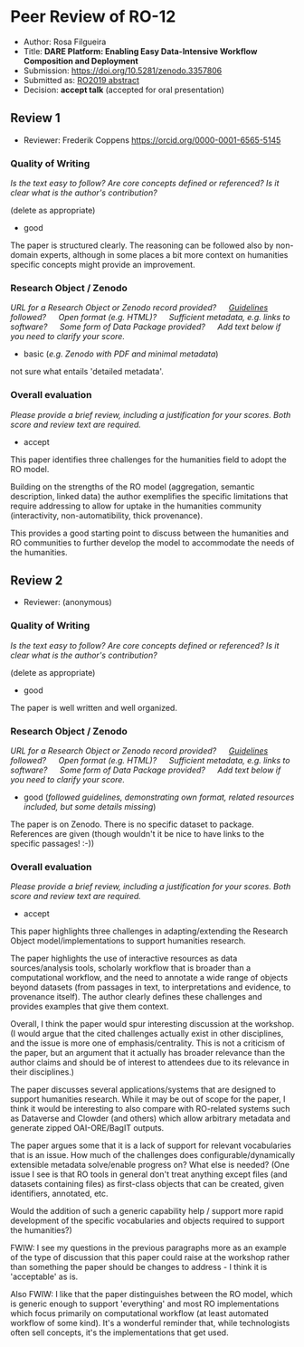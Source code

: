 # Peer Review of RO-12

* Author: Rosa Filgueira
* Title: **DARE Platform: Enabling Easy Data-Intensive Workflow Composition and Deployment**
* Submission: <https://doi.org/10.5281/zenodo.3357806>
* Submitted as: [RO2019 abstract](https://researchobject.github.io/ro2019/cfp)
* Decision:	**accept talk** (accepted for oral presentation)


## Review 1

* Reviewer: Frederik Coppens <https://orcid.org/0000-0001-6565-5145>

### Quality of Writing
_Is the text easy to follow? Are core concepts defined or referenced? 
Is it clear what is the author's contribution?_

(delete as appropriate)
* good

The paper is structured clearly. The reasoning can be followed also by non-domain experts, although in some places a bit more context on humanities specific concepts might provide an improvement.

### Research Object / Zenodo

_URL for a Research Object or Zenodo record provided?
   [Guidelines](http://researchobject.org/ro2019/submitting) followed?
   Open format (e.g. HTML)?
   Sufficient metadata, e.g. links to software?
   Some form of Data Package provided?
   Add text below if you need to clarify your score._

* basic (_e.g. Zenodo with PDF and minimal metadata_)

not sure what entails 'detailed metadata'.

### Overall evaluation
_Please provide a brief review, including a justification for your scores. 
Both score and  review text are required._

* accept

This paper identifies three challenges for the humanities field to adopt the RO model. 

Building on the strengths of the RO model (aggregation, semantic description, linked data) the author exemplifies the specific limitations that require addressing to allow for uptake in the humanities community (interactivity, non-automatibility, thick provenance). 

This provides a good starting point to discuss between the humanities and RO communities to further develop the model to accommodate the needs of the humanities.



## Review 2

* Reviewer: (anonymous)


### Quality of Writing
_Is the text easy to follow? Are core concepts defined or referenced? 
Is it clear what is the author's contribution?_

(delete as appropriate)
* good

The paper is well written and well organized.

### Research Object / Zenodo

_URL for a Research Object or Zenodo record provided?
   [Guidelines](http://researchobject.org/ro2019/submitting) followed?
   Open format (e.g. HTML)?
   Sufficient metadata, e.g. links to software?
   Some form of Data Package provided?
   Add text below if you need to clarify your score._

* good (_followed guidelines, demonstrating own format, related resources included, but some details missing_)

The paper is on Zenodo. There is no specific dataset to package. References are given (though wouldn't it be nice to have links to the specific passages! :-))

### Overall evaluation
_Please provide a brief review, including a justification for your scores. 
Both score and  review text are required._

* accept

This paper highlights three challenges in adapting/extending the Research Object model/implementations to support humanities research. 

The paper highlights the use of interactive resources as data sources/analysis tools, scholarly workflow that is broader than a computational workflow, and the need to annotate a wide range of objects beyond datasets (from passages in text, to interpretations and evidence, to provenance itself). The author clearly defines these challenges and provides examples that give them context.

Overall, I think the paper would spur interesting discussion at the workshop. (I would argue that the cited challenges actually exist in other disciplines, and the issue is more one of emphasis/centrality. This is not a criticism of the paper, but an argument that it actually has broader relevance than the author claims and should be of interest to attendees due to its relevance in their disciplines.)

The paper discusses several applications/systems that are designed to support humanities research. While it may be out of scope for the paper, I think it would be interesting to also compare with RO-related systems such as Dataverse and Clowder (and others) which allow arbitrary metadata and generate zipped OAI-ORE/BagIT outputs.

The paper argues some that it is a lack of support for relevant vocabularies that is an issue. How much of the challenges does configurable/dynamically extensible metadata solve/enable progress on? What else is needed? (One issue I see is that RO tools in general don't treat anything except files (and datasets containing files) as first-class objects that can be created, given identifiers, annotated, etc. 

Would the addition of such a generic capability help / support more rapid development of the specific vocabularies and objects required to support the humanities?)

FWIW: I see my questions in the previous paragraphs more as an example of the type of discussion that this paper could raise at the workshop rather than something the paper should be changes to address - I think it is 'acceptable' as is.

Also FWIW: I like that the paper distinguishes between the RO model, which is generic enough to support 'everything' and most RO implementations which focus primarily on computational workflow (at least automated workflow of some kind). It's a wonderful reminder that, while technologists often sell concepts, it's the implementations that get used.
